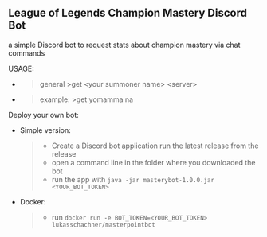 ## League of Legends Champion Mastery Discord Bot

 a simple Discord bot to request stats about champion mastery via chat commands
 
 USAGE: 
 - >general >get \<your summoner name> \<server>
 - >example: >get yomamma na
 
 Deploy your own bot: <br/>
 - Simple version:
    > - Create a Discord bot application run the latest release from the release
    > - open a command line in the folder where you downloaded the bot
    > - run the app with `java -jar masterybot-1.0.0.jar <YOUR_BOT_TOKEN>`
 - Docker:
    > - run `docker run -e BOT_TOKEN=<YOUR_BOT_TOKEN> lukasschachner/masterpointbot`
    
   